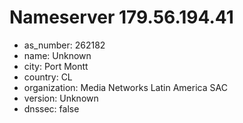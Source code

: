 # Nameserver 179.56.194.41

* as_number: 262182
* name: Unknown
* city: Port Montt
* country: CL
* organization: Media Networks Latin America SAC
* version: Unknown
* dnssec: false
